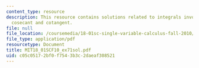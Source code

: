 ```yaml
---
content_type: resource
description: This resource contains solutions related to integrals involving secant,
  cosecant and cotangent.
file: null
file_location: /coursemedia/18-01sc-single-variable-calculus-fall-2010/c05c05172bf0f7543b3c2daeaf308521_MIT18_01SCF10_ex71sol.pdf
file_type: application/pdf
resourcetype: Document
title: MIT18_01SCF10_ex71sol.pdf
uid: c05c0517-2bf0-f754-3b3c-2daeaf308521
---
```

